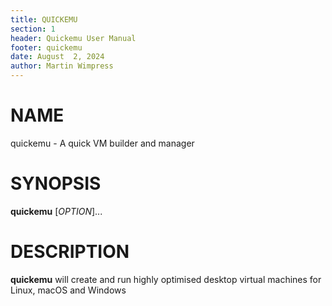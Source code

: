 ```yaml
---
title: QUICKEMU
section: 1
header: Quickemu User Manual
footer: quickemu
date: August  2, 2024
author: Martin Wimpress
---
```


# NAME

quickemu - A quick VM builder and manager

# SYNOPSIS

**quickemu** [*OPTION*]...

# DESCRIPTION

**quickemu** will create and run highly optimised desktop virtual machines for Linux,
macOS and Windows
